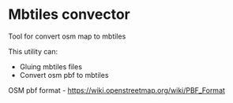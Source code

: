 # Mbtiles convector

Tool for convert osm map to mbtiles

This utility can:
- Gluing mbtiles files
- Convert osm pbf to mbtiles

OSM pbf format - https://wiki.openstreetmap.org/wiki/PBF_Format

